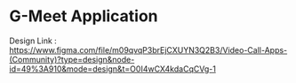 # G-Meet Application

Design Link : <https://www.figma.com/file/m09qvqP3brEjCXUYN3Q2B3/Video-Call-Apps-(Community)?type=design&node-id=49%3A910&mode=design&t=O0I4wCX4kdaCqCVg-1>
